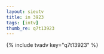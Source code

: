 ```yaml
--- 
layout: sieutv
title: in 3923
tags: [intv]
thumb_re: q7t13923
---
```

{% include tvadv key="q7t13923" %} 
